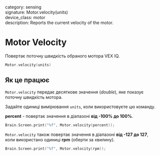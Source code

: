 category: sensing  
signature: Motor.velocity(units)  
device_class: motor  
description: Reports the current velocity of the motor.  

# Motor Velocity

Повертає поточну швидкість обраного мотора VEX IQ.

```cpp
Motor.velocity(units)
```

## Як це працює

`Motor.velocity` передає десяткове значення (*double*), яке показує поточну швидкість мотора. 

Задайте одиниці вимірювання `units`, коли використовуєте цю команду.

**percent** - повертає значення в діапазоні **від -100% до 100%**.
 
```cpp
Brain.Screen.print("%f", Motor.velocity(percent));
```
  
`Motor.velocity` також повертає значення в діапазоні **від -127 до 127**, коли використано одиниці **rpm** (оберти за хвилину).

```cpp
Brain.Screen.print("%f", Motor.velocity(rpm));
``` 

<advanced>
</advanced>